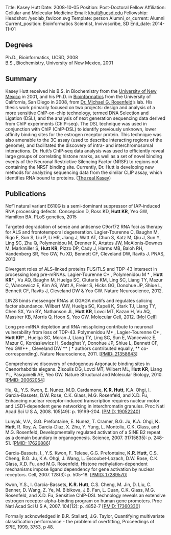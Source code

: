 Title: Kasey Hutt
Date: 2008-10-05
Position: Post-Doctoral Fellow
Affiliation: Cellular and Molecular Medicine
Email: khutt@ucsd.edu
Fellowship:
Headshot: /yeolab_favicon.svg
Template: person
Alumni_or_current: Alumni
Current_position: Bioinformatics Scientist, Invivoscribe, SD
End_date: 2014-11-01

## Degrees
Ph.D., Bioinformatics, UCSD, 2008<br>
B.S., Biochemistry, University of New Mexico, 2001<br>


## Summary
Kasey Hutt received his B.S. in Biochemistry from the [University of New Mexico](http://www.unm.edu/) in 2001, and his Ph.D. in [Bioinformatics](http://bioinformatics.ucsd.edu/) from the University of California, San Diego in 2008, from [Dr. Michael G. Rosenfeld](http://rosenfeldlab.ucsd.edu/)’s lab. His thesis work primarily focused on two projects: design and analysis of a more sensitive ChIP-on-chip technology, termed DNA Selection and Ligation (DSL), and the analysis of next generation sequencing data derived from ChIP experiments (ChIP-seq). The DSL technique was used in conjunction with ChIP (ChIP-DSL) to identify previously unknown, lower affinity binding sites for the estrogen receptor protein. This technique was also amenable to the 3C assay (used to describe interacting regions of the genome), and facilitated the discovery of intra- and interchromosomal interactions. Dr. Hutt’s ChIP-seq data analysis was used to efficiently reveal large groups of correlating histone marks, as well as a set of novel binding events of the Neuronal Restrictive Silencing Factor (NRSF) to regions not containing the NRSF binding site. Currently, Dr. Hutt is developing new methods for analyzing sequencing data from the similar CLIP assay, which identifies RNA bound to proteins. ([The real Kasey](http://yeolab.ucsd.edu/yeolab/Kasey_Hutt_2.html))

## Publications

Nxf1 natural variant E610G is a semi-dominant suppressor of IAP-induced RNA processing defects.
Concepcion D, Ross KD, **Hutt KR**, Yeo GW, Hamilton BA. PLoS genetics, 2015

Targeted degradation of sense and antisense C9orf72 RNA foci as therapy for ALS and frontotemporal degeneration. Lagier-Tourenne C, Baughn M, Rigo F, Sun S, Liu P, Li HR, Jiang J, Watt AT, Chun S, Katz M, Qiu J, Sun Y, Ling SC, Zhu Q, Polymenidou M, Drenner K, Artates JW, McAlonis-Downes M, Markmiller S, **Hutt KR**, Pizzo DP, Cady J, Harms MB, Baloh RH, Vandenberg SR, Yeo GW, Fu XD, Bennett CF, Cleveland DW, Ravits J. PNAS, 2013

Divergent roles of ALS-linked proteins FUS/TLS and TDP-43 intersect in processing long pre-mRNAs.
 Lagier-Tourenne C* , Polymenidou M * , **Hutt KR*** , Vu AQ, Baughn M, Huelga SC, Clutario KM, Ling SC, Liang TY, Mazur C, Wancewicz E, Kim AS, Watt A, Freier S, Hicks GG, Donohue JP, Shiue L, Bennett CF, Ravits J, Cleveland DW & Yeo GW. Nature Neuroscience, 2012.

LIN28 binds messenger RNAs at GGAGA motifs and regulates splicing factor abundance. Wilbert MW, Huelga SC, Kapeli K, Stark TJ, Liang TY, Chen SX, Yan BY, Nathanson JL, **Hutt KR**, Lovci MT, Kazan H, Vu AQ, Massirer KB, Morris Q, Hoon S, Yeo GW. Molecular Cell, 2012. [[Mol Cell](http://www.cell.com/molecular-cell/abstract/S1097-2765(12)00690-9)]

Long pre-mRNA depletion and RNA missplicing contribute to neuronal vulnerability from loss of TDP-43. Polymenidou M* , Lagier-Tourenne C* , **Hutt KR*** , Huelga SC, Moran J, Liang TY, Ling SC, Sun E, Wancewicz E, Mazur C, Kordasiewicz H, Sedaghat Y, Donohue JP, Shiue L, Bennett CF, Yeo GW** , Cleveland DW ** ( * authors contributed equally, ** co-corresponding). Nature Neuroscience, 2011. [[PMID: 21358643](http://www.ncbi.nlm.nih.gov/pubmed/21358643)]

Comprehensive discovery of endogenous Argonaute binding sites in Caenorhabditis elegans. Zisoulis DG, Lovci MT, Wilbert ML, **Hutt KR**, Liang YL, Pasquinelli AE, Yeo GW. Nature Structural and Molecular Biology, 2010. [[PMID: 20062054](http://www.ncbi.nlm.nih.gov/pubmed/20062054)]

Hu, Q., Y.S. Kwon, E. Nunez, M.D. Cardamone, **K.R. Hutt**, K.A. Ohgi, I. Garcia-Bassets, D.W. Rose, C.K. Glass, M.G. Rosenfeld, and X.D. Fu, Enhancing nuclear receptor-induced transcription requires nuclear motor and LSD1-dependent gene networking in interchromatin granules. Proc Natl Acad Sci U S A, 2008. 105(49): p. 19199-204. [[PMID: 19052240](http://www.ncbi.nlm.nih.gov/pubmed/19052240)]

Lunyak, V.V., G.G. Prefontaine, E. Nunez, T. Cramer, B.G. Ju, K.A. Ohgi, **K. Hutt**, R. Roy, A. Garcia-Diaz, X. Zhu, Y. Yung, L. Montoliu, C.K. Glass, and M.G. Rosenfeld, Developmentally regulated activation of a SINE B2 repeat as a domain boundary in organogenesis. Science, 2007. 317(5835): p. 248-51. [[PMID: 17626886](http://www.ncbi.nlm.nih.gov/pubmed/17626886)]

Garcia-Bassets, I., Y.S. Kwon, F. Telese, G.G. Prefontaine, **K.R. Hutt**, C.S. Cheng, B.G. Ju, K.A. Ohgi, J. Wang, L. Escoubet-Lozach, D.W. Rose, C.K. Glass, X.D. Fu, and M.G. Rosenfeld, Histone methylation-dependent mechanisms impose ligand dependency for gene activation by nuclear receptors. Cell, 2007. 128(3): p. 505-18. [[PMID: 17289570](http://www.ncbi.nlm.nih.gov/pubmed/17289570)]

Kwon, Y.S., I. Garcia-Bassets, **K.R. Hutt**, C.S. Cheng, M. Jin, D. Liu, C. Benner, D. Wang, Z. Ye, M. Bibikova, J.B. Fan, L. Duan, C.K. Glass, M.G. Rosenfeld, and X.D. Fu, Sensitive ChIP-DSL technology reveals an extensive estrogen receptor alpha-binding program on human gene promoters. Proc Natl Acad Sci U S A, 2007. 104(12): p. 4852-7 [[PMID: 17360330](http://www.ncbi.nlm.nih.gov/pubmed/17360330)]

Formally acknowledged in B.R. Stallard, J.G. Taylor, Quantifying multivariate classification performance - the problem of overfitting, Proceedings of SPIE, 1999, 3753, p 48.
